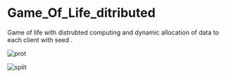 # Game_Of_Life_ditributed

Game of life with distrubted computing and dynamic  allocation of data to each client with seed .




![prot](https://user-images.githubusercontent.com/107935965/174817987-c531c4f9-7c52-442d-984c-ad091000b673.png)

![split](https://user-images.githubusercontent.com/107935965/174818029-405b9fc8-84b7-4c4a-be65-fdea4f49d3f3.png)
